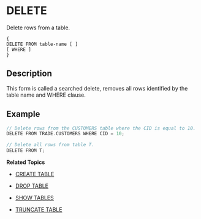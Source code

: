 # DELETE

Delete rows from a table.

``` pre
{
DELETE FROM table-name [ ]
[ WHERE ]
}
```

## Description

This form is called a searched delete, removes all rows identified by the table name and WHERE clause.

## Example

``` scala
// Delete rows from the CUSTOMERS table where the CID is equal to 10.
DELETE FROM TRADE.CUSTOMERS WHERE CID = 10;

// Delete all rows from table T.
DELETE FROM T;
```

**Related Topics**</br>

* [CREATE TABLE](create-table.md)

* [DROP TABLE](drop-table.md)

* [SHOW TABLES](../interactive_commands/show.md#tables)

* [TRUNCATE TABLE](truncate-table.md)